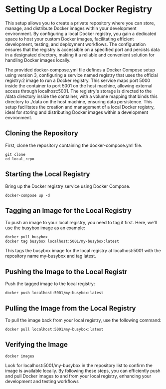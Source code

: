 Setting Up a Local Docker Registry
==================================

This setup allows you to create a private repository where you can store, manage, and distribute Docker images within your development environment. By configuring a local Docker registry, you gain a dedicated space to host your custom Docker images, facilitating efficient development, testing, and deployment workflows. The configuration ensures that the registry is accessible on a specified port and persists data in a designated directory, making it a reliable and convenient solution for handling Docker images locally.

The provided docker-compose.yml file defines a Docker Compose setup using version 3, configuring a service named registry that uses the official registry:2 image to run a Docker registry. This service maps port 5000 inside the container to port 5001 on the host machine, allowing external access through localhost:5001. The registry's storage is directed to the /data directory inside the container, with a volume mapping that binds this directory to ./data on the host machine, ensuring data persistence. This setup facilitates the creation and management of a local Docker registry, ideal for storing and distributing Docker images within a development environment.

Cloning the Repository
----------------------
First, clone the repository containing the docker-compose.yml file.
```shell
git clone
cd local_repo
```
Starting the Local Registry
---------------------------
Bring up the Docker registry service using Docker Compose.
```shell
docker-compose up -d
```
Tagging an Image for the Local Registry
---------------------------------------
To push an image to your local registry, you need to tag it first. Here, we'll use the busybox image as an example:
```shell
docker pull busybox
docker tag busybox localhost:5001/my-busybox:latest
   ```
This tags the busybox image for the local registry at localhost:5001 with the repository name my-busybox and tag latest.

Pushing the Image to the Local Registr
--------------------------------------
Push the tagged image to the local registry:
```
docker push localhost:5001/my-busybox:latest
```
Pulling the Image from the Local Registry
-----------------------------------------
To pull the image back from your local registry, use the following command:
```shell
docker pull localhost:5001/my-busybox:latest
```
Verifying the Image
-------------------
```shell
docker images
```
Look for localhost:5001/my-busybox in the repository list to confirm the image is available locally.
By following these steps, you can efficiently push and pull Docker images to and from your local registry, enhancing your development and testing workflows
